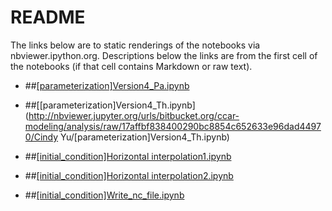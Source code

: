 # README #

The links below are to static renderings of the notebooks via nbviewer.ipython.org. Descriptions below the links are from the first cell of the notebooks (if that cell contains Markdown or raw text).

* ##[[parameterization]Version4_Pa.ipynb](http://nbviewer.jupyter.org/urls/bitbucket.org/ccar-modeling/analysis/raw/17affbf838400290bc8854c652633e96dad44970/Cindy%20Yu/%5Bparameterization%5DVersion4_Pa.ipynb)
* ##[[parameterization]Version4_Th.ipynb](http://nbviewer.jupyter.org/urls/bitbucket.org/ccar-modeling/analysis/raw/17affbf838400290bc8854c652633e96dad44970/Cindy Yu/[parameterization]Version4_Th.ipynb)


* ##[[initial_condition]Horizontal interpolation1.ipynb](http://nbviewer.jupyter.org/urls/bitbucket.org/ccar-modeling/analysis/raw/7e6e9d660d9e238f33e101bfd52b7a10382bebc2/Cindy%20Yu/%5Binitial_condition%5DHorizontal%20interpolation1.ipynb)
* ##[[initial_condition]Horizontal interpolation2.ipynb](http://nbviewer.jupyter.org/urls/bitbucket.org/ccar-modeling/analysis/raw/7e6e9d660d9e238f33e101bfd52b7a10382bebc2/Cindy%20Yu/%5Binitial_condition%5DHorizontal%20interpolation2.ipynb)
* ##[[initial_condition]Write_nc_file.ipynb](http://nbviewer.jupyter.org/urls/bitbucket.org/ccar-modeling/analysis/raw/7e6e9d660d9e238f33e101bfd52b7a10382bebc2/Cindy%20Yu/%5Binitial_condition%5DWrite_nc_file.ipynb)



